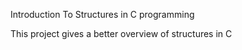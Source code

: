 Introduction To Structures in C programming

This project gives a better overview of structures in C
